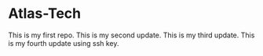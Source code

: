 # Atlas-Tech
This is my first repo.
This is my second update.
This is my third update.
This is my fourth update using ssh key.
